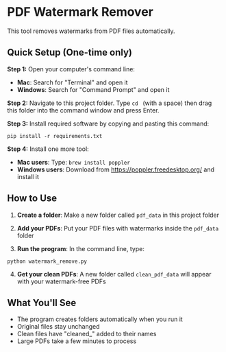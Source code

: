 # PDF Watermark Remover

This tool removes watermarks from PDF files automatically.

## Quick Setup (One-time only)

**Step 1:** Open your computer's command line:

- **Mac**: Search for "Terminal" and open it
- **Windows**: Search for "Command Prompt" and open it

**Step 2:** Navigate to this project folder. Type `cd ` (with a space) then drag this folder into the command window and press Enter.

**Step 3:** Install required software by copying and pasting this command:

```
pip install -r requirements.txt
```

**Step 4:** Install one more tool:

- **Mac users**: Type: `brew install poppler`
- **Windows users**: Download from https://poppler.freedesktop.org/ and install it

## How to Use

1. **Create a folder**: Make a new folder called `pdf_data` in this project folder

2. **Add your PDFs**: Put your PDF files with watermarks inside the `pdf_data` folder

3. **Run the program**: In the command line, type:

```
python watermark_remove.py
```

4. **Get your clean PDFs**: A new folder called `clean_pdf_data` will appear with your watermark-free PDFs

## What You'll See

- The program creates folders automatically when you run it
- Original files stay unchanged
- Clean files have "cleaned\_" added to their names
- Large PDFs take a few minutes to process
